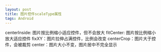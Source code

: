 ```yaml
---
layout: post
title: 图片控件scaleType属性
tags: Android
---
```


centerInside: 图片按比例缩小适应控件，但不会放大
fitCenter: 图片按比例缩小放大适应控件
fixXY：图片拉伸占满控件，比例会改变
centerCrop：图片大于控件，会被裁剪
center：图片大小不变，图片居中不完全显示